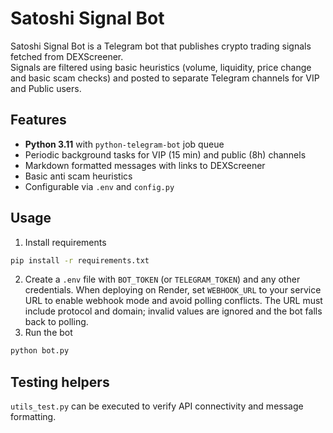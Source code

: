 # Satoshi Signal Bot

Satoshi Signal Bot is a Telegram bot that publishes crypto trading signals fetched from DEXScreener.  
Signals are filtered using basic heuristics (volume, liquidity, price change and basic scam checks) and posted to separate Telegram channels for VIP and Public users.

## Features

- **Python 3.11** with `python-telegram-bot` job queue
- Periodic background tasks for VIP (15 min) and public (8h) channels
- Markdown formatted messages with links to DEXScreener
- Basic anti scam heuristics
- Configurable via `.env` and `config.py`

## Usage

1. Install requirements

```bash
pip install -r requirements.txt
```

2. Create a `.env` file with `BOT_TOKEN` (or `TELEGRAM_TOKEN`) and any other credentials.
   When deploying on Render, set `WEBHOOK_URL` to your service URL to enable webhook mode and avoid polling conflicts.
   The URL must include protocol and domain; invalid values are ignored and the bot falls back to polling.
3. Run the bot

```bash
python bot.py
```

## Testing helpers

`utils_test.py` can be executed to verify API connectivity and message formatting.

